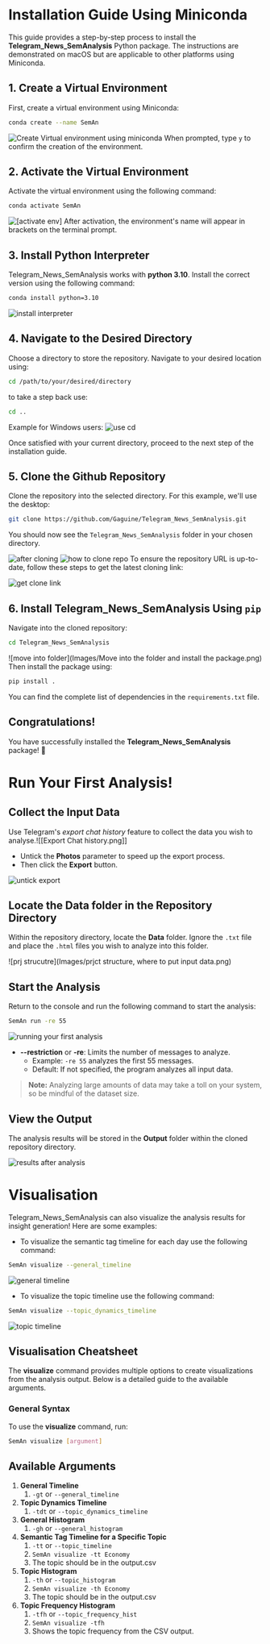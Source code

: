 # Installation Guide Using Miniconda
This guide provides a step-by-step process to install the **Telegram_News_SemAnalysis** Python package. The instructions are demonstrated on macOS but are applicable to other platforms using Miniconda.
## 1. Create a Virtual Environment 
First, create a virtual environment using Miniconda: 
```bash
conda create --name SemAn
```
![Create Virtual environment using miniconda](Images/Create_Virtual_environment_using_miniconda.jpeg)
When prompted, type `y` to confirm the creation of the environment.
## 2. Activate the Virtual Environment
Activate the virtual environment using the following command:
```bash
conda activate SemAn
```
![[activate env]](Images/activate_virtual_enc.png)
After activation, the environment's name will appear in brackets on the terminal prompt.
## 3. Install Python Interpreter
Telegram_News_SemAnalysis works with **python 3.10**. Install the correct version using the following command:
```bash
conda install python=3.10
```
![install interpreter](Images/Install_python_310.png)
## 4. Navigate to the Desired Directory
Choose a directory to store the repository. Navigate to your desired location using:
```bash
cd /path/to/your/desired/directory
```
to take a step back use:
```bash
cd ..
```

Example for Windows users:
![use cd](Images/use_cd_on_windows.png)

Once satisfied with your current directory, proceed to the next step of the installation guide.
## 5. Clone the Github Repository
Clone the repository into the selected directory. For this example, we'll use the desktop:
```bash
git clone https://github.com/Gaguine/Telegram_News_SemAnalysis.git
```
You should now see the `Telegram_News_SemAnalysis` folder in your chosen directory.

![after cloning](Images/After_cloning.png)
![how to clone repo](Images/How_to_clone_repo.png)
To ensure the repository URL is up-to-date, follow these steps to get the latest cloning link:

![get clone link](Images/how_to_link_for_cloning.png)

## 6. Install Telegram_News_SemAnalysis Using `pip`
Navigate into the cloned repository:
```bash
cd Telegram_News_SemAnalysis
```
![move into folder](Images/Move into the folder and install the package.png)
Then install the package using:
```bash
pip install .
```
You can find the complete list of dependencies in the `requirements.txt` file.
## Congratulations!

You have successfully installed the **Telegram_News_SemAnalysis** package! 🎉

# Run Your First Analysis!
## Collect the Input Data
Use Telegram's *export chat history* feature to collect the data you wish to analyse.![[Export Chat history.png]]
- Untick the **Photos** parameter to speed up the export process. 
- Then click the **Export** button.

![untick export](Images/photo_untick.png)
## Locate the Data folder in the Repository Directory
Within the repository directory, locate the **Data** folder. Ignore the `.txt` file and place the `.html` files you wish to analyze into this folder.

![prj strucutre](Images/prjct structure, where to put input data.png)
## Start the Analysis
Return to the console and run the following command to start the analysis:
```bash
SemAn run -re 55
```
![running your first analysis](Images/running_your_first_analysis.png)
- **--restriction** or **-re**: Limits the number of messages to analyze.
    - Example: `-re 55` analyzes the first 55 messages.
    - Default: If not specified, the program analyzes all input data.

> **Note:** Analyzing large amounts of data may take a toll on your system, so be mindful of the dataset size.

## View the Output
The analysis results will be stored in the **Output** folder within the cloned repository directory.

![results after analysis](Images/result_after_analysis.png)
# Visualisation
Telegram_News_SemAnalysis can also visualize the analysis results for insight generation!
Here are some examples:
- To visualize the semantic tag timeline for each day use the following command:
```bash
SemAn visualize --general_timeline
```
![general timeline](Images/general_timeline.png)
- To visualize the topic timeline use the following command:
```bash
SemAn visualize --topic_dynamics_timeline
```
![topic timeline](Images/topic_timeline.png)
## Visualisation Cheatsheet
The **visualize** command provides multiple options to create visualizations from the analysis output. Below is a detailed guide to the available arguments.
### General Syntax 
To use the **visualize** command, run: 
```bash
SemAn visualize [argument]
```
## Available Arguments
1. **General Timeline**
	1. `-gt` or `--general_timeline`
2. **Topic Dynamics Timeline**
	1. `-tdt` or `--topic_dynamics_timeline`
3. **General Histogram**
	1. `-gh` or `--general_histogram`
4. **Semantic Tag Timeline for a Specific Topic**
	1. `-tt` or `--topic_timeline`
	2. `SemAn visualize -tt Economy`
	3. The topic should be in the output.csv
5. **Topic Histogram**
	1. `-th` or `--topic_histogram`
	2. `SemAn visualize -th Economy`
	3. The topic should be in the output.csv
6. **Topic Frequency Histogram**
	1. `-tfh` or `--topic_frequency_hist`
	2. `SemAn visualize -tfh`
	3. Shows the topic frequency from the CSV output.
